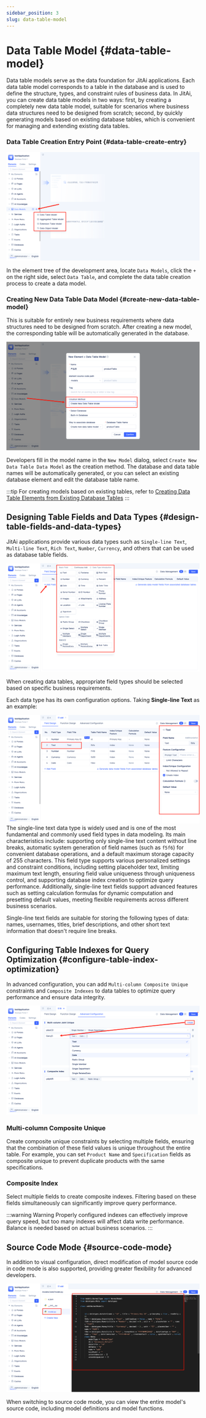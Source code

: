 ```yaml
---
sidebar_position: 3
slug: data-table-model
---
```


# Data Table Model {#data-table-model}
Data table models serve as the data foundation for JitAi applications. Each data table model corresponds to a table in the database and is used to define the structure, types, and constraint rules of business data.
In JitAi, you can create data table models in two ways: first, by creating a completely new data table model, suitable for scenarios where business data structures need to be designed from scratch; second, by quickly generating models based on existing database tables, which is convenient for managing and extending existing data tables.

### Data Table Creation Entry Point {#data-table-create-entry}
![Model Creation Configuration](./img/model-creation-configuration.png)

In the element tree of the development area, locate `Data Models`, click the `+` on the right side, select `Data Table`, and complete the data table creation process to create a data model.

### Creating New Data Table Data Model {#create-new-data-table-model}
This is suitable for entirely new business requirements where data structures need to be designed from scratch. After creating a new model, the corresponding table will be automatically generated in the database.

![Create Data Model](./img/create-data-model.png)

Developers fill in the model name in the `New Model` dialog, select `Create New Data Table Data Model` as the creation method. The database and data table names will be automatically generated, or you can select an existing database element and edit the database table name.

:::tip 
For creating models based on existing tables, refer to [Creating Data Table Elements from Existing Database Tables](./create-data-table-from-existing-tables.md)
:::
 

## Designing Table Fields and Data Types {#design-table-fields-and-data-types}
JitAi applications provide various data types such as `Single-line Text`, `Multi-line Text`, `Rich Text`, `Number`, `Currency`, and others that can be used as database table fields.

![Field Configuration](./img/field-configuration.png)

When creating data tables, appropriate field types should be selected based on specific business requirements.

Each data type has its own configuration options. Taking **Single-line Text** as an example:

![Single-line Text Configuration](./img/single-line-text-configuration.png)
The single-line text data type is widely used and is one of the most fundamental and commonly used field types in data modeling. Its main characteristics include: supporting only single-line text content without line breaks, automatic system generation of field names (such as `f5f6`) for convenient database operations, and a default maximum storage capacity of 255 characters. This field type supports various personalized settings and constraint conditions, including setting placeholder text, limiting maximum text length, ensuring field value uniqueness through uniqueness control, and supporting database index creation to optimize query performance. Additionally, single-line text fields support advanced features such as setting calculation formulas for dynamic computation and presetting default values, meeting flexible requirements across different business scenarios.

Single-line text fields are suitable for storing the following types of data: names, usernames, titles, brief descriptions, and other short text information that doesn't require line breaks.

## Configuring Table Indexes for Query Optimization {#configure-table-index-optimization}
In advanced configuration, you can add `Multi-column Composite Unique` constraints and `Composite Indexes` to data tables to optimize query performance and ensure data integrity.

![Composite Index](./img/joint-index.png)
### Multi-column Composite Unique
Create composite unique constraints by selecting multiple fields, ensuring that the combination of these field values is unique throughout the entire table. For example, you can set `Product Name` and `Specification` fields as composite unique to prevent duplicate products with the same specifications.

### Composite Index
Select multiple fields to create composite indexes. Filtering based on these fields simultaneously can significantly improve query performance.

:::warning Warning
Properly configured indexes can effectively improve query speed, but too many indexes will affect data write performance. Balance is needed based on actual business scenarios.
:::

## Source Code Mode  {#source-code-mode}
In addition to visual configuration, direct modification of model source code in code mode is also supported, providing greater flexibility for advanced developers.

![View Source Code](./img/view-source-code.png)

When switching to source code mode, you can view the entire model's source code, including model definitions and model functions.
